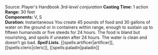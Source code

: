 Source: Player's Handbook
*3rd-level conjuration*
**Casting Time:** 1 action  
**Range:** 30 feet  
**Components:** V, S  
**Duration:** Instantaneous
You create 45 pounds of food and 30 gallons of water on the ground or in containers within range, enough to sustain up to fifteen humanoids or five steeds for 24 hours. The food is bland but nourishing, and spoils if uneaten after 24 hours. The water is clean and doesn’t go bad.
***Spell Lists.*** [[spells:artificer|artificer]], [[spells:cleric|cleric]], [[spells:paladin|paladin]]
